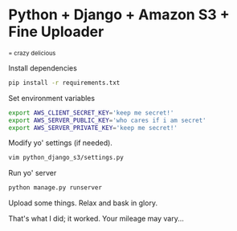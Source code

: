 # Python + Django + Amazon S3 + Fine Uploader
<small>= crazy delicious</small>

Install dependencies

```bash
pip install -r requirements.txt
```

Set environment variables

```bash
export AWS_CLIENT_SECRET_KEY='keep me secret!'
export AWS_SERVER_PUBLIC_KEY='who cares if i am secret'
export AWS_SERVER_PRIVATE_KEY='keep me secret!'
```

Modify yo' settings (if needed).

```bash    
vim python_django_s3/settings.py
```

Run yo' server

```bash
python manage.py runserver
```

Upload some things.
Relax and bask in glory.

That's what I did; it worked. 
Your mileage may vary...
